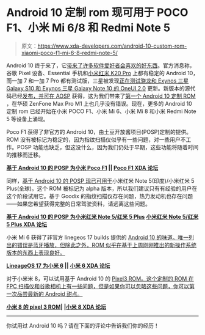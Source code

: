 # Android 10 定制 rom 现可用于 POCO F1、小米 Mi 6/8 和 Redmi Note 5

> 原文：<https://www.xda-developers.com/android-10-custom-rom-xiaomi-poco-f1-mi-6-8-redmi-note-5/>

Android 10 终于来了，它[带来了许多软件爱好者会喜欢的好东西](https://www.xda-developers.com/android-10-new-features-video/)。官方消息称，谷歌 Pixel 设备、Essential 手机和[小米红米 K20 Pro](https://www.xda-developers.com/redmi-k20-pro-android-10-miui-update/) 上都有稳定的 Android 10，而一加 7 和一加 7 Pro 都有测试版，三星被发现[正在测试骁龙和 Exynos 三星 Galaxy S10 和 Exynos 三星 Galaxy Note 10 的 OneUI 2.0](https://www.xda-developers.com/samsung-testing-android-10-one-ui-2-0-galaxy-s10-note-10/) 更新。新版本的源代码已经[发布，并可在 AOSP](https://www.xda-developers.com/android-10-source-code-aosp/) 获得，这为我们带来了[第一个 Android 10 定制 ROM](https://www.xda-developers.com/first-aosp-android-10-custom-rom-asus-zenfone-max-pro-m1/) ，在华硕 ZenFone Max Pro M1 上也几乎没有错误。现在，更多的 Android 10 定制 rom 已经开始在小米 POCO F1、小米 Mi 6、小米 Mi 8 和小米 Redmi Note 5 等设备上涌现。

Poco F1 获得了非官方的 Android 10，由土豆开放酱项目(POSP)定制的提供。ROM 没有被标记为稳定的，因为指纹扫描仪似乎有一些问题，对一些用户不工作。POSP 功能也缺乏，但这没什么，因为我们仍处于早期，这些功能将随着时间的推移而迁移。

**[基于 Android 10 的 POSP 为小米 Poco F1](https://forum.xda-developers.com/poco-f1/development/rom-posp-v3-0-0-alpha-1-beryllium-t3965821) || [Poco F1 XDA 论坛](https://forum.xda-developers.com/poco-f1)**

同样，[基于 Android 10 的 POSP 现已可用于](https://forum.xda-developers.com/redmi-note-5/development/rom-posp-q-t3965423)小米红米 Note 5(印度)/小米红米 5 Plus(全球)。这个 ROM 被标记为 alpha 版本，所以我们建议只有有经验的用户在这个阶段试用它。基于 Goodix 的指纹扫描仪存在问题，热力发动机也存在问题——如果您希望获得完整的日常驾驶资料，请远离这些问题。

**[基于 Android 10 的 POSP 为小米红米 Note 5/红米 5 Plus](https://forum.xda-developers.com/redmi-note-5/development/rom-posp-q-t3965423) [小米红米 Note 5/红米 5 Plus XDA 论坛](https://forum.xda-developers.com/redmi-note-5)**

小米 Mi 6 获得了非官方 linegeos 17 builds 提供的 [Android 10 的味道。唯一列出的错误是蓝牙播放，但除此之外，ROM 似乎在基于上周刚刚推出的新操作系统版本的东西上表现良好。](https://forum.xda-developers.com/mi-6/development/10-0-lineageos-17-0-mi-6-t3965975)

**[LineageOS 17 为小米 6](https://forum.xda-developers.com/mi-6/development/10-0-lineageos-17-0-mi-6-t3965975) || [小米 6 XDA 论坛](https://forum.xda-developers.com/mi-6)**

对于小米米 8，可以试用基于 Android 10 的 [Pixel3 ROM。这个定制的 ROM 在 FPC 扫描仪和谷歌相机上有一些问题，但是如果你可以忽略这些问题，你可以第一次品尝最新的 Android 甜点。](https://forum.xda-developers.com/mi-8/development/rom-google-pixelrom-v3-0sep-mi-8-t3843356)

**[小米 8 的 pixel 3 ROM](https://forum.xda-developers.com/mi-8/development/rom-google-pixelrom-v3-0sep-mi-8-t3843356)| |[小米 8 XDA 论坛](https://forum.xda-developers.com/mi-8)**

* * *

你试用过 Android 10 吗？请在下面的评论中告诉我们你的经历！
